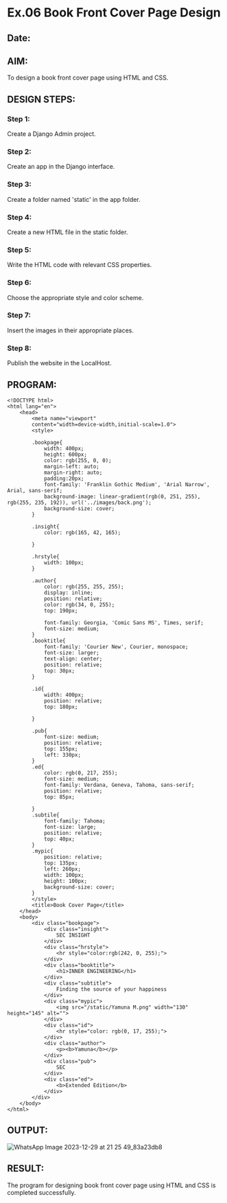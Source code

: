 # Ex.06 Book Front Cover Page Design
## Date:

## AIM:
To design a book front cover page using HTML and CSS.

## DESIGN STEPS:

### Step 1:
Create a Django Admin project.

### Step 2:
Create an app in the Django interface.

### Step 3:
Create a folder named 'static' in the app folder.

### Step 4:
Create a new HTML file in the static folder.

### Step 5:
Write the HTML code with relevant CSS properties.

### Step 6:
Choose the appropriate style and color scheme.

### Step 7:
Insert the images in their appropriate places.

### Step 8:
Publish the website in the LocalHost.

## PROGRAM:
```
<!DOCTYPE html>
<html lang="en">
    <head>
        <meta name="viewport"
        content="width=device-width,initial-scale=1.0">
        <style>
        
        .bookpage{
            width: 400px;
            height: 600px;
            color: rgb(255, 0, 0);
            margin-left: auto;
            margin-right: auto;
            padding:20px;
            font-family: 'Franklin Gothic Medium', 'Arial Narrow', Arial, sans-serif;
            background-image: linear-gradient(rgb(0, 251, 255), rgb(255, 235, 192)), url('../images/back.png');
            background-size: cover;
        }

        .insight{
            color: rgb(165, 42, 165);

        }

        .hrstyle{
            width: 100px;
        }

        .author{
            color: rgb(255, 255, 255);
            display: inline;
            position: relative;
            color: rgb(34, 0, 255);
            top: 190px;

            font-family: Georgia, 'Comic Sans MS', Times, serif;
            font-size: medium;
        }
        .booktitle{
            font-family: 'Courier New', Courier, monospace;
            font-size: larger;
            text-align: center;
            position: relative;
            top: 30px;
        }

        .id{
            width: 400px;
            position: relative;
            top: 180px;

        }

        .pub{
            font-size: medium;
            position: relative;
            top: 155px;
            left: 330px;
        }
        .ed{
            color: rgb(0, 217, 255);
            font-size: medium;
            font-family: Verdana, Geneva, Tahoma, sans-serif;
            position: relative;
            top: 85px;

        }
        .subtile{
            font-family: Tahoma;
            font-size: large;
            position: relative;
            top: 40px;
        }
        .mypic{
            position: relative;
            top: 135px;
            left: 260px;
            width: 100px;
            height: 100px;
            background-size: cover;
        }
        </style>
        <title>Book Cover Page</title>
    </head>
    <body>
        <div class="bookpage">
            <div class="insight">
                SEC INSIGHT
            </div>
            <div class="hrstyle">
                <hr style="color:rgb(242, 0, 255);">
            </div>
            <div class="booktitle">
                <h1>INNER ENGINEERING</h1>
            </div>
            <div class="subtitle">
                Finding the source of your happiness
            </div>
            <div class="mypic">
                <img src="/static/Yamuna M.png" width="130" height="145" alt="">
            </div>
            <div class="id">
                <hr style="color: rgb(0, 17, 255);">
            </div>
            <div class="author">
                <p><b>Yamuna</b></p>
            </div>
            <div class="pub">
                SEC
            </div>
            <div class="ed">
                <b>Extended Edition</b>
            </div>
        </div>
    </body>
</html>

```

## OUTPUT:
![WhatsApp Image 2023-12-29 at 21 25 49_83a23db8](https://github.com/yamunadass/cover/assets/138971172/cabc84ae-4726-4260-9ab5-bf7f9e66037c)


## RESULT:
The program for designing book front cover page using HTML and CSS is completed successfully.
